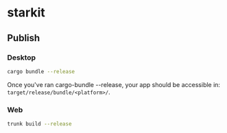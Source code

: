 # starkit

## Publish

### Desktop

```bash
cargo bundle --release
```

Once you've ran cargo-bundle --release, your app should be accessible in: `target/release/bundle/<platform>/`.

### Web

```bash
trunk build --release
```
